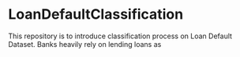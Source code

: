 # LoanDefaultClassification

This repository is to introduce classification process on Loan Default Dataset. Banks heavily rely on lending loans as
